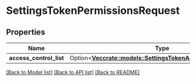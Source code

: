 # SettingsTokenPermissionsRequest

## Properties

Name | Type | Description | Notes
------------ | ------------- | ------------- | -------------
**access_control_list** | Option<[**Vec<crate::models::SettingsTokenAccessControlRequest>**](SettingsTokenAccessControlRequest.md)> |  | [optional]

[[Back to Model list]](../README.md#documentation-for-models) [[Back to API list]](../README.md#documentation-for-api-endpoints) [[Back to README]](../README.md)


